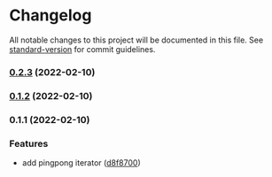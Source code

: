 # Changelog

All notable changes to this project will be documented in this file. See [standard-version](https://github.com/conventional-changelog/standard-version) for commit guidelines.

### [0.2.3](https://github.com/zzzgit/marga/compare/v0.1.2...v0.2.3) (2022-02-10)

### [0.1.2](https://github.com/zzzgit/marga/compare/v0.1.1...v0.1.2) (2022-02-10)

### 0.1.1 (2022-02-10)


### Features

* add pingpong iterator ([d8f8700](https://github.com/zzzgit/marga/commit/d8f8700a72572ac0590bbbc395c0f2e2eb8fe49c))

